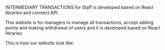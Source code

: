 
INTERMEDIARY TRANSACTIONS for Staff is developed based on React libraries and connect API.

This website is for managers to manage all transactions, accept adding points and making withdrawal of users and it is developed based on React libraries

This is how our website look like:

